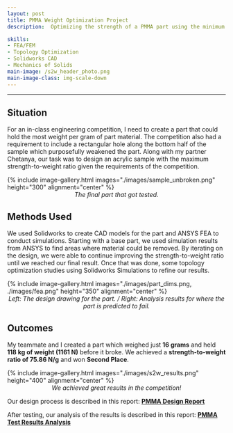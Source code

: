 ```yaml
---
layout: post
title: PMMA Weight Optimization Project
description:  Optimizing the strength of a PMMA part using the minimum amount of material.

skills: 
- FEA/FEM
- Topology Optimization
- Solidworks CAD
- Mechanics of Solids
main-image: /s2w_header_photo.png
main-image-class: img-scale-down
---
```


---
## Situation

For an in-class engineering competition, I need to create a part that could hold the most weight per gram of part material. The competition also had a requirement to include a rectangular hole along the bottom half of the sample which purposefully weakened the part. Along with my partner Chetanya, our task was to design an acrylic sample with the maximum strength-to-weight ratio given the requirements of the competition.

{% include image-gallery.html images="./images/sample_unbroken.png" height="300" alignment="center" %} 
<span style="display: block; font-style: italic; text-align: center;"> The final part that got tested. </span>

## Methods Used

We used Solidworks to create CAD models for the part and ANSYS FEA to conduct simulations. Starting with a base part, we used simulation results from ANSYS to find areas where material could be removed. By iterating on the design, we were able to continue improving the strength-to-weight ratio until we reached our final result. Once that was done, some topology optimization studies using Solidworks Simulations to refine our results. 

{% include image-gallery.html images="./images/part_dims.png, ./images/fea.png" height="350" alignment="center" %} 
<span style="display: block; font-style: italic; text-align: center;"> Left: The design drawing for the part. / Right: Analysis results for where the part is predicted to fail. </span>


## Outcomes

My teammate and I created a part which weighed just **16 grams** and held **118 kg of weight (1161 N)** before it broke. We achieved a **strength-to-weight ratio of 75.86 N/g** and won **Second Place**.

{% include image-gallery.html images="./images/s2w_results.png" height="400" alignment="center" %}
<span style="display: block; font-style: italic; text-align: center;"> We achieved great results in the competition! </span>


Our design process is described in this report: <a href="https://drive.google.com/file/d/12lWFRJd0-iverU7mvI7Xfldi00CzyBaF/view?usp=sharing"><b>PMMA Design Report</b></a>

After testing, our analysis of the results is described in this report: <a href="https://drive.google.com/file/d/1e2snMPQgfWGdiTGvvVNwI_jXVA4hODLv/view?usp=sharing "><b>PMMA Test Results Analysis</b></a>

